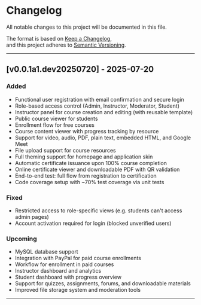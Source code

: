 # Changelog

All notable changes to this project will be documented in this file.

The format is based on [Keep a Changelog](https://keepachangelog.com/en/1.0.0/),  
and this project adheres to [Semantic Versioning](https://semver.org/spec/v2.0.0.html).

---

## [v0.0.1a1.dev20250720] - 2025-07-20

### Added
- Functional user registration with email confirmation and secure login
- Role-based access control (Admin, Instructor, Moderator, Student)
- Instructor panel for course creation and editing (with reusable template)
- Public course viewer for students
- Enrollment flow for free courses
- Course content viewer with progress tracking by resource
- Support for video, audio, PDF, plain text, embedded HTML, and Google Meet
- File upload support for course resources
- Full theming support for homepage and application skin
- Automatic certificate issuance upon 100% course completion
- Online certificate viewer and downloadable PDF with QR validation
- End-to-end test: full flow from registration to certification
- Code coverage setup with ~70% test coverage via unit tests

### Fixed
- Restricted access to role-specific views (e.g. students can't access admin pages)
- Account activation required for login (blocked unverified users)

### Upcoming
- MySQL database support
- Integration with PayPal for paid course enrollments
- Workflow for enrollment in paid courses
- Instructor dashboard and analytics
- Student dashboard with progress overview
- Support for quizzes, assignments, forums, and downloadable materials
- Improved file storage system and moderation tools

---

